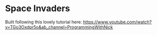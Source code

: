 # Space Invaders

Built following this lovely tutorial here:
https://www.youtube.com/watch?v=TGo3Oxdpr5o&ab_channel=ProgrammingWithNick
